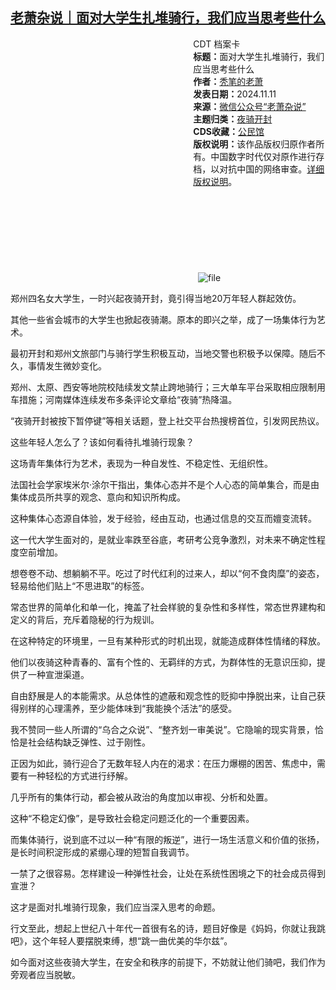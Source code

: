 <!--1731325031000-->
[老萧杂说｜面对大学生扎堆骑行，我们应当思考些什么](https://chinadigitaltimes.net/chinese/712962.html)
------

<div style="width:42%;float:right;padding-left:20px;"><div class="su-spoiler su-spoiler-style-fancy su-spoiler-icon-chevron-circle su-spoiler-closed" data-scroll-offset="0" data-anchor-in-url="no"><div class="su-spoiler-title" tabindex="0" role="button"><span class="su-spoiler-icon"></span>CDT 档案卡</div><div class="su-spoiler-content su-u-clearfix su-u-trim"><strong>标题：</strong>面对大学生扎堆骑行，我们应当思考些什么<br><strong>作者：</strong><a href="https://chinadigitaltimes.net/space/老萧杂说" target="_blank">秃笔的老萧</a><br><strong>发表日期：</strong>2024.11.11<br><strong>来源：</strong><a href="https://archive.ph/?url=https://mp.weixin.qq.com/s/r5zliqd3R0STMJBfXRAnLw" target="_blank">微信公众号“老萧杂说”</a><br><strong>主题归类：</strong><a href="https://chinadigitaltimes.net/space/夜骑开封" target="_blank">夜骑开封</a><br><strong>CDS收藏：</strong><a href="https://chinadigitaltimes.net/space/%E5%85%AC%E6%B0%91%E9%A6%86" target="_blank" rel="noopener">公民馆</a><br><strong>版权说明：</strong>该作品版权归原作者所有。中国数字时代仅对原作进行存档，以对抗中国的网络审查。<a href="https://chinadigitaltimes.net/chinese/copyright">详细版权说明</a>。</div></div></div><p><img decoding="async" src="data:image/svg+xml,%3Csvg%20xmlns='http://www.w3.org/2000/svg'%20viewBox='0%200%200%200'%3E%3C/svg%3E" alt="file" data-lazy-src="https://chinadigitaltimes.net/chinese/files/2024/11/image-1731324838362.png"><noscript><img decoding="async" src="https://chinadigitaltimes.net/chinese/files/2024/11/image-1731324838362.png" alt="file"></noscript></p><p>郑州四名女大学生，一时兴起夜骑开封，竟引得当地20万年轻人群起效仿。</p><p>其他一些省会城市的大学生也掀起夜骑潮。原本的即兴之举，成了一场集体行为艺术。</p><p>最初开封和郑州文旅部门与骑行学生积极互动，当地交警也积极予以保障。随后不久，事情发生微妙变化。</p><p>郑州、太原、西安等地院校陆续发文禁止跨地骑行；三大单车平台采取相应限制用车措施；河南媒体连续发布多条评论文章给“夜骑”热降温。</p><p>“夜骑开封被按下暂停键”等相关话题，登上社交平台热搜榜首位，引发网民热议。</p><p>这些年轻人怎么了？该如何看待扎堆骑行现象？</p><p>这场青年集体行为艺术，表现为一种自发性、不稳定性、无组织性。</p><p>法国社会学家埃米尔·涂尔干指出，集体心态并不是个人心态的简单集合，而是由集体成员所共享的观念、意向和知识所构成。</p><p>这种集体心态源自体验，发于经验，经由互动，也通过信息的交互而嬗变流转。</p><p>这一代大学生面对的，是就业率跌至谷底，考研考公竞争激烈，对未来不确定性程度空前增加。</p><p>想卷卷不动、想躺躺不平。吃过了时代红利的过来人，却以“何不食肉糜”的姿态，轻易给他们贴上“不思进取”的标签。</p><p>常态世界的简单化和单一化，掩盖了社会样貌的复杂性和多样性，常态世界建构和定义的背后，充斥着隐秘的行为规训。</p><p>在这种特定的环境里，一旦有某种形式的时机出现，就能造成群体性情绪的释放。</p><p>他们以夜骑这种青春的、富有个性的、无羁绊的方式，为群体性的无意识压抑，提供了一种宣泄渠道。</p><p>自由舒展是人的本能需求。从总体性的遮蔽和观念性的贬抑中挣脱出来，让自己获得别样的心理濡养，至少能体味到“我能换个活法”的感受。</p><p>我不赞同一些人所谓的“乌合之众说”、“整齐划一审美说”。它隐喻的现实背景，恰恰是社会结构缺乏弹性、过于刚性。</p><p>正因为如此，骑行迎合了无数年轻人内在的渴求：在压力爆棚的困苦、焦虑中，需要有一种轻松的方式进行纾解。</p><p>几乎所有的集体行动，都会被从政治的角度加以审视、分析和处置。</p><p>这种“不稳定幻像”，是导致社会稳定问题泛化的一个重要因素。</p><p>而集体骑行，说到底不过以一种“有限的叛逆”，进行一场生活意义和价值的张扬，是长时间积淀形成的紧绷心理的短暂自我调节。</p><p>一禁了之很容易。怎样建设一种弹性社会，让处在系统性困境之下的社会成员得到宣泄？</p><p>这才是面对扎堆骑行现象，我们应当深入思考的命题。</p><p>行文至此，想起上世纪八十年代一首很有名的诗，题目好像是《妈妈，你就让我跳吧》，这个年轻人要摆脱束缚，想“跳一曲优美的华尔兹”。</p><p>如今面对这些夜骑大学生，在安全和秩序的前提下，不妨就让他们骑吧，我们作为旁观者应当脱敏。</p><div class="addtoany_share_save_container addtoany_content addtoany_content_bottom"><div class="a2a_kit a2a_kit_size_32 addtoany_list" data-a2a-url="https://chinadigitaltimes.net/chinese/712962.html" data-a2a-title="老萧杂说｜面对大学生扎堆骑行，我们应当思考些什么"><a class="a2a_button_facebook" href="https://www.addtoany.com/add_to/facebook?linkurl=https%3A%2F%2Fchinadigitaltimes.net%2Fchinese%2F712962.html&amp;linkname=%E8%80%81%E8%90%A7%E6%9D%82%E8%AF%B4%EF%BD%9C%E9%9D%A2%E5%AF%B9%E5%A4%A7%E5%AD%A6%E7%94%9F%E6%89%8E%E5%A0%86%E9%AA%91%E8%A1%8C%EF%BC%8C%E6%88%91%E4%BB%AC%E5%BA%94%E5%BD%93%E6%80%9D%E8%80%83%E4%BA%9B%E4%BB%80%E4%B9%88" title="Facebook" rel="nofollow noopener" target="_blank"></a><a class="a2a_button_twitter" href="https://www.addtoany.com/add_to/twitter?linkurl=https%3A%2F%2Fchinadigitaltimes.net%2Fchinese%2F712962.html&amp;linkname=%E8%80%81%E8%90%A7%E6%9D%82%E8%AF%B4%EF%BD%9C%E9%9D%A2%E5%AF%B9%E5%A4%A7%E5%AD%A6%E7%94%9F%E6%89%8E%E5%A0%86%E9%AA%91%E8%A1%8C%EF%BC%8C%E6%88%91%E4%BB%AC%E5%BA%94%E5%BD%93%E6%80%9D%E8%80%83%E4%BA%9B%E4%BB%80%E4%B9%88" title="Twitter" rel="nofollow noopener" target="_blank"></a><a class="a2a_button_telegram" href="https://www.addtoany.com/add_to/telegram?linkurl=https%3A%2F%2Fchinadigitaltimes.net%2Fchinese%2F712962.html&amp;linkname=%E8%80%81%E8%90%A7%E6%9D%82%E8%AF%B4%EF%BD%9C%E9%9D%A2%E5%AF%B9%E5%A4%A7%E5%AD%A6%E7%94%9F%E6%89%8E%E5%A0%86%E9%AA%91%E8%A1%8C%EF%BC%8C%E6%88%91%E4%BB%AC%E5%BA%94%E5%BD%93%E6%80%9D%E8%80%83%E4%BA%9B%E4%BB%80%E4%B9%88" title="Telegram" rel="nofollow noopener" target="_blank"></a><a class="a2a_button_reddit" href="https://www.addtoany.com/add_to/reddit?linkurl=https%3A%2F%2Fchinadigitaltimes.net%2Fchinese%2F712962.html&amp;linkname=%E8%80%81%E8%90%A7%E6%9D%82%E8%AF%B4%EF%BD%9C%E9%9D%A2%E5%AF%B9%E5%A4%A7%E5%AD%A6%E7%94%9F%E6%89%8E%E5%A0%86%E9%AA%91%E8%A1%8C%EF%BC%8C%E6%88%91%E4%BB%AC%E5%BA%94%E5%BD%93%E6%80%9D%E8%80%83%E4%BA%9B%E4%BB%80%E4%B9%88" title="Reddit" rel="nofollow noopener" target="_blank"></a><a class="a2a_button_whatsapp" href="https://www.addtoany.com/add_to/whatsapp?linkurl=https%3A%2F%2Fchinadigitaltimes.net%2Fchinese%2F712962.html&amp;linkname=%E8%80%81%E8%90%A7%E6%9D%82%E8%AF%B4%EF%BD%9C%E9%9D%A2%E5%AF%B9%E5%A4%A7%E5%AD%A6%E7%94%9F%E6%89%8E%E5%A0%86%E9%AA%91%E8%A1%8C%EF%BC%8C%E6%88%91%E4%BB%AC%E5%BA%94%E5%BD%93%E6%80%9D%E8%80%83%E4%BA%9B%E4%BB%80%E4%B9%88" title="WhatsApp" rel="nofollow noopener" target="_blank"></a><a class="a2a_button_email" href="https://www.addtoany.com/add_to/email?linkurl=https%3A%2F%2Fchinadigitaltimes.net%2Fchinese%2F712962.html&amp;linkname=%E8%80%81%E8%90%A7%E6%9D%82%E8%AF%B4%EF%BD%9C%E9%9D%A2%E5%AF%B9%E5%A4%A7%E5%AD%A6%E7%94%9F%E6%89%8E%E5%A0%86%E9%AA%91%E8%A1%8C%EF%BC%8C%E6%88%91%E4%BB%AC%E5%BA%94%E5%BD%93%E6%80%9D%E8%80%83%E4%BA%9B%E4%BB%80%E4%B9%88" title="Email" rel="nofollow noopener" target="_blank"></a><a class="a2a_button_copy_link" href="https://www.addtoany.com/add_to/copy_link?linkurl=https%3A%2F%2Fchinadigitaltimes.net%2Fchinese%2F712962.html&amp;linkname=%E8%80%81%E8%90%A7%E6%9D%82%E8%AF%B4%EF%BD%9C%E9%9D%A2%E5%AF%B9%E5%A4%A7%E5%AD%A6%E7%94%9F%E6%89%8E%E5%A0%86%E9%AA%91%E8%A1%8C%EF%BC%8C%E6%88%91%E4%BB%AC%E5%BA%94%E5%BD%93%E6%80%9D%E8%80%83%E4%BA%9B%E4%BB%80%E4%B9%88" title="Copy Link" rel="nofollow noopener" target="_blank"></a><a class="a2a_dd addtoany_share_save addtoany_share" href="https://www.addtoany.com/share"></a></div></div>
